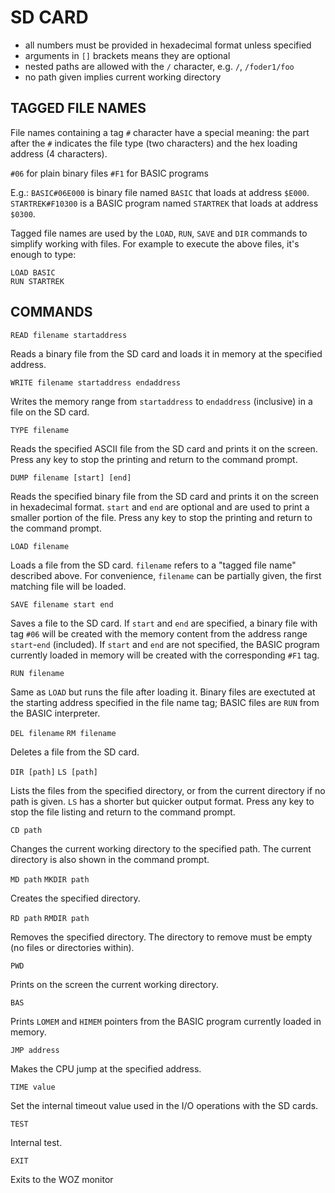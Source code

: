 # SD CARD

- all numbers must be provided in hexadecimal format unless specified
- arguments in `[]` brackets means they are optional
- nested paths are allowed with the `/` character, e.g. `/`, `/foder1/foo`
- no path given implies current working directory

## TAGGED FILE NAMES

File names containing a tag `#` character have a special meaning: the part after the `#` 
indicates the file type (two characters) and the hex loading address (4 characters).

`#06` for plain binary files
`#F1` for BASIC programs

E.g.:
`BASIC#06E000` is binary file named `BASIC` that loads at address `$E000`.
`STARTREK#F10300` is a BASIC program named `STARTREK` that loads at address `$0300`.

Tagged file names are used by the `LOAD`, `RUN`, `SAVE` and `DIR` commands to simplify working with files. For example to execute the above files, it's enough to type:

```
LOAD BASIC
RUN STARTREK
```

## COMMANDS

`READ filename startaddress`

   Reads a binary file from the SD card and loads it in memory at the specified address. 

`WRITE filename startaddress endaddress`

   Writes the memory range from `startaddress` to `endaddress` (inclusive) in a file on the SD card.

`TYPE filename`

   Reads the specified ASCII file from the SD card and prints it on the screen. Press any key to stop the printing and return to the command prompt.

`DUMP filename [start] [end]`

   Reads the specified binary file from the SD card and prints it on the screen in hexadecimal format. `start` and `end` are optional and are used to print a smaller portion of the file. Press any key to stop the printing and return to the command prompt.

`LOAD filename`

   Loads a file from the SD card. `filename` refers to a "tagged file name" described above. For convenience, `filename` can be partially given, the first matching file will be loaded.
   
`SAVE filename start end`

   Saves a file to the SD card. If `start` and `end` are specified, a binary file with tag `#06` will be created with the memory content from the address range `start`-`end` (included).
   If `start` and `end` are not specified, the BASIC program currently loaded in memory will be created with the corresponding `#F1` tag.

`RUN filename`

   Same as `LOAD` but runs the file after loading it. Binary files are exectuted at the starting address specified in the file name tag; BASIC files are `RUN` from the BASIC interpreter.

`DEL filename`
`RM filename`

   Deletes a file from the SD card.

`DIR [path]`
`LS [path]`

   Lists the files from the specified directory, or from the current directory if no path is given. `LS` has a shorter but quicker output format. Press any key to stop the file listing and return to the command prompt.

`CD path`

   Changes the current working directory to the specified path. The current directory is also shown in the command prompt.

`MD path`
`MKDIR path`

   Creates the specified directory.

`RD path`
`RMDIR path`

   Removes the specified directory. The directory to remove must be empty (no files or directories within).

`PWD`

   Prints on the screen the current working directory.

`BAS`

   Prints `LOMEM` and `HIMEM` pointers from the BASIC program currently loaded in memory.

`JMP address`

   Makes the CPU jump at the specified address.

`TIME value`

   Set the internal timeout value used in the I/O operations with the SD cards.

`TEST`

   Internal test.

`EXIT`

   Exits to the WOZ monitor

